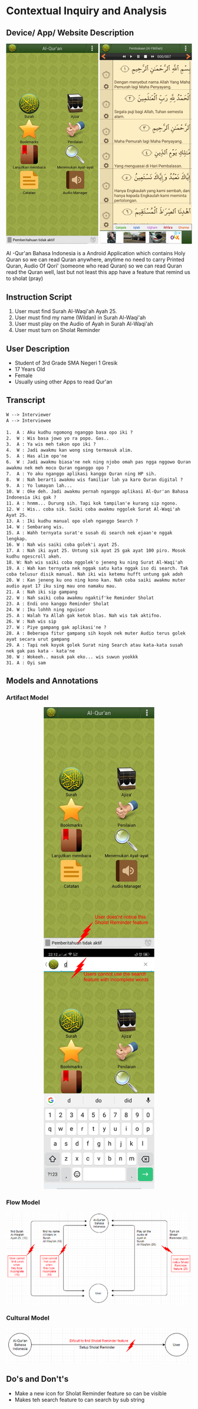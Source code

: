 # Contextual Inquiry and Analysis
## Device/ App/ Website Description
<p align="center">
  <img width="250" src="/img/Quran1.png">
  <img width="250" src="/img/Quran2.png">
</p>

Al -Qur'an Bahasa Indonesia is a Android Application which contains Holy Quran so we can read Quran anywhere, anytime no need to carry Printed Quran, Audio Of Qori' (someone who read Quran) so we can read Quran read the Quran well, last but not least this app have a feature that remind us to sholat (pray)

## Instruction Script
1. User must find Surah Al-Waqi'ah Ayah 25.
2. User must find my name (Wildan) in Surah Al-Waqi'ah
4. User must play on the Audio of Ayah in Surah Al-Waqi'ah
3. User must turn on Sholat Reminder

## User Description
- Student of 3rd Grade SMA Negeri 1 Gresik
- 17 Years Old
- Female
- Usually using other Apps to read Qur'an

## Transcript
```
W --> Interviewer
A --> Interviewee

1.  A : Aku kudhu ngomong nganggo basa opo iki ?
2.  W : Wis basa jowo yo ra popo. Gas..
3.  A : Ya wis meh takon opo iki ?
4.  W : Jadi awakmu kan wong sing termasuk alim.
5.  A : Has alim opo'ne
6.  W : Jadi awakmu biasa'ne nek ning njobo omah pas ngga nggowo Quran awakmu nek meh moco Quran nganggo opo ?
7.  A : Yo aku nganggo aplikasi kanggo Quran ning HP sih.
8.  W : Nah berarti awakmu wis familiar lah ya karo Quran digital ?
9.  A : Yo lumayan lah...
10. W : Oke deh. Jadi awakmu pernah nganggo aplikasi Al-Qur'an Bahasa Indonesia iki gak ?
11. A : hnmm... Durung sih. Tapi kok tampilan'e kurang sip ngono.
12. W : Wis.. coba sik. Saiki coba awakmu nggolek Surat Al-Waqi'ah Ayat 25.
13. A : Iki kudhu manual opo oleh nganggo Search ?
14. W : Sembarang wis.
15. A : Wahh ternyata surat'e susah di search nek ejaan'e nggak lengkap.
16. W : Nah wis saiki coba golek'i ayat 25.
17. A : Nah iki ayat 25. Untung sik ayat 25 gak ayat 100 piro. Mosok kudhu ngescroll akeh.
18. W: Nah wis saiki coba nggolek'o jeneng ku ning Surat Al-Waqi'ah
19. A : Wah kan ternyata nek nggak satu kata nggak iso di search. Tak coba telusur disik manual. Nah iki wis ketemu hufft untung gak adoh
20. W : Kan jeneng ku ono ning kono kan. Nah coba saiki awakmu muter audio ayat 17 iku sing mau ono namaku mau.
21. A : Nah iki sip gampang
22. W : Nah saiki coba awakmu ngaktif'ke Reminder Sholat
23. A : Endi ono kanggo Reminder Sholat
24. W : Iku lohhh ning nguisor 
25. A : Walah Ya Allah gak ketok blas. Nah wis tak aktifno.
26. W : Nah wis sip
27. W : Piye gampang gak aplikasi'ne ?
28. A : Beberapa fitur gampang sih koyok nek muter Audio terus golek ayat secara urut gampang
29. A : Tapi nek koyok golek Surat ning Search atau kata-kata susah nek gak pas kata - kata'ne
30. W : Wokeeh.. masuk pak eko... wis suwun yookkk
31. A : Oyi sam
```

## Models and Annotations
### Artifact Model
<p align="center">
  <img width="300" src="/img/Error1.png">
  <img width="300" src="/img/Error2.png">
</p>

### Flow Model
![Flow Model and Annotation](/img/flowModel.png)

### Cultural Model
![Cultural Model and Annotation](/img/CulturalModel.png)

## Do's and Don't's
- Make a new icon for Sholat Reminder feature so can be visible
- Makes teh search feature to can search by sub string

